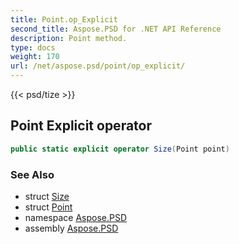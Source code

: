 ```yaml
---
title: Point.op_Explicit
second_title: Aspose.PSD for .NET API Reference
description: Point method. 
type: docs
weight: 170
url: /net/aspose.psd/point/op_explicit/
---
```

{{< psd/tize >}}
## Point Explicit operator

```csharp
public static explicit operator Size(Point point)
```

### See Also

* struct [Size](../../size/)
* struct [Point](../)
* namespace [Aspose.PSD](../../point/)
* assembly [Aspose.PSD](../../../)


